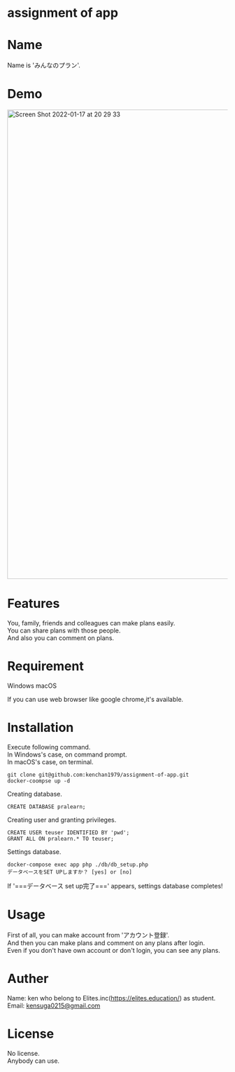 # assignment of app

# Name

Name is 'みんなのプラン'.

# Demo

<img width="1071" alt="Screen Shot 2022-01-17 at 20 29 33" src="https://user-images.githubusercontent.com/80375718/150059495-f95669b9-b02d-4414-a98c-48fa154cadab.png">


# Features

You, family, friends and colleagues can make plans easily.  
You can share plans with those people.  
And also you can comment on plans.  

# Requirement

Windows
macOS

If you can use web browser like google chrome,it's available.

# Installation

Execute following command.  
In Windows's case, on command prompt.  
In macOS's case, on terminal.

```bush
git clone git@github.com:kenchan1979/assignment-of-app.git
docker-coompse up -d
```

Creating database.

```bush
CREATE DATABASE pralearn;
```

Creating user and granting privileges.

```bush
CREATE USER teuser IDENTIFIED BY 'pwd';
GRANT ALL ON pralearn.* TO teuser;
```

Settings database.

```bush
docker-compose exec app php ./db/db_setup.php
データベースをSET UPしますか？ [yes] or [no]
```
If '===データベース set up完了===' appears, settings database completes!

# Usage

First of all, you can make account from 'アカウント登録'.  
And then you can make plans and comment on any plans after login.  
Even if you don't have own account or don't login, you can see any plans.  

# Auther

Name: ken who belong to Elites.inc(https://elites.education/) as student.  
Email: kensuga0215@gmail.com

# License

No license.  
Anybody can use.



